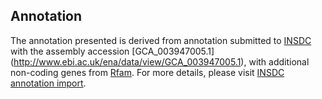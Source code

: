 
Annotation
----------

The annotation presented is derived from annotation submitted to
[INSDC](http://www.insdc.org) with the assembly accession [GCA\_003947005.1]
(http://www.ebi.ac.uk/ena/data/view/GCA_003947005.1),
with additional non-coding genes from
[Rfam](http://rfam.xfam.org/). For more details, please visit [INSDC
annotation import](http://ensemblgenomes.org/info/data/insdc_annotation).

